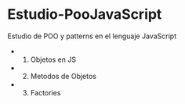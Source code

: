 # Estudio-PooJavaScript
Estudio de POO y patterns en el lenguaje JavaScript
* 1. Objetos en JS
* 2. Metodos de Objetos
* 3. Factories